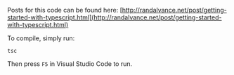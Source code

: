 Posts for this code can be found here:
[http://randalvance.net/post/getting-started-with-typescript.html](http://randalvance.net/post/getting-started-with-typescript.html)

To compile, simply run:
```
tsc
```

Then press `F5` in Visual Studio Code to run.